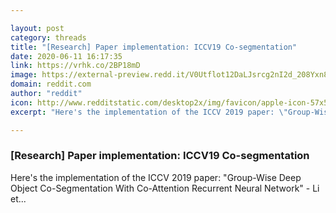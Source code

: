 ```yaml
---

layout: post
category: threads
title: "[Research] Paper implementation: ICCV19 Co-segmentation"
date: 2020-06-11 16:17:35
link: https://vrhk.co/2BP18mD
image: https://external-preview.redd.it/V0Utflot12DaLJsrcg2nI2d_208Yxn8gVDl9i_cc34Q.jpg?width=400&height=209.42408377&auto=webp&crop=400:209.42408377,smart&s=0a83d3a78d606e61009db8fe85b8b0af324a641b
domain: reddit.com
author: "reddit"
icon: http://www.redditstatic.com/desktop2x/img/favicon/apple-icon-57x57.png
excerpt: "Here's the implementation of the ICCV 2019 paper: \"Group-Wise Deep Object Co-Segmentation With Co-Attention Recurrent Neural Network\" - Li et..."

---
```


### [Research] Paper implementation: ICCV19 Co-segmentation

Here's the implementation of the ICCV 2019 paper: "Group-Wise Deep Object Co-Segmentation With Co-Attention Recurrent Neural Network" - Li et...